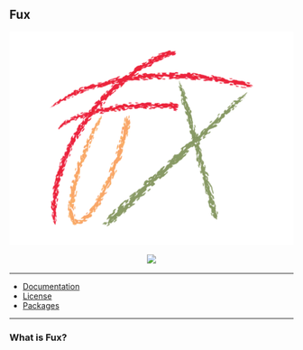 ## Fux

![Image missing](./750C4E03-5A28-4D03-A97B-9D98E737D6AB.png)

<p align="center">
  <a href="https://github.com/Fuechs/fuxlang/releases">
    <img src="https://img.shields.io/appveyor/build/Fuechs/fuxlang?style=for-the-badge&logo=appveyor">
  </a>
</p>

---

- [Documentation](./docs/current.md)
- [License](./LICENSE.md)
- [Packages](./src/packages)

---

### What is Fux?
